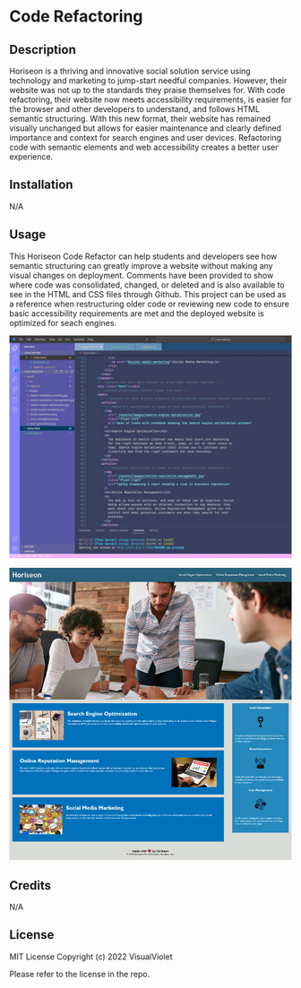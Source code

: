 # Code Refactoring

## Description

Horiseon is a thriving and innovative social solution service using technology and marketing to jump-start needful companies. However, their website was not up to the standards they praise themselves for. With code refactoring, their website now meets accessibility requirements, is easier for the browser and other developers to understand, and follows HTML semantic structuring. With this new format, their website has remained visually unchanged but allows for easier maintenance and clearly defined importance and context for search engines and user devices. Refactoring code with semantic elements and web accessibility creates a better user experience.

## Installation

N/A

## Usage

This Horiseon Code Refactor can help students and developers see how semantic structuring can greatly improve a website without making any visual changes on deployment. Comments have been provided to show where code was consolidated, changed, or deleted and is also available to see in the HTML and CSS files through Github. This project can be used as a reference when restructuring older code or reviewing new code to ensure basic accessibility requirements are met and the deployed website is optimized for seach engines.

![code refactor in VS Code](/assets/images/code-refactor-screenshot-1.jpg)

![completed refactor shows no visible change in website](/assets/images/code-refactor-screenshot-2.png)

## Credits

N/A

## License

MIT License
Copyright (c) 2022 VisualViolet

Please refer to the license in the repo.
